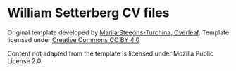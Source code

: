 # William Setterberg CV files
Original template developed by [Mariia Steeghs-Turchina, Overleaf](https://www.overleaf.com/latex/templates/minimal-academic-cv-template/dztfsxjnjvhy).
Template licensed under [Creative Commons CC BY 4.0](https://creativecommons.org/licenses/by/4.0/deed.en)

Content not adapted from the template is licensed under Mozilla Public License 2.0.
